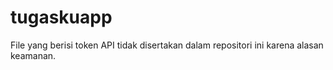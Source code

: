 # tugaskuapp

File yang berisi token API tidak disertakan dalam repositori ini karena alasan keamanan.
